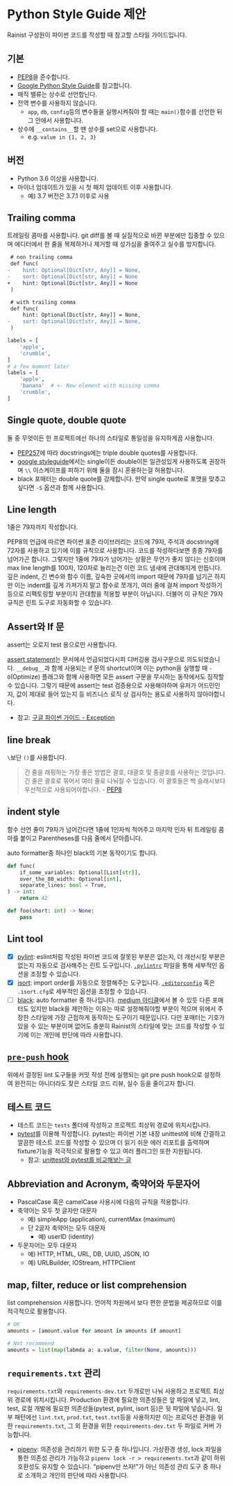 # Python Style Guide 제안

Rainist 구성원이 파이썬 코드를 작성할 때 참고할 스타일 가이드입니다.

## 기본

* [PEP8](https://www.python.org/dev/peps/pep-0008/)을 준수합니다.
* [Google Python Style Guide](https://google.github.io/styleguide/pyguide.html)를 참고합니다.
* 매직 밸류는 상수로 선언합닌다.
* 전역 변수를 사용하지 않습니다.
	* `app`, `db`, `config`등의 변수들을 실행시켜줘야 할 때는 `main()`함수를 선언한 뒤 그 안에서 사용합니다.
* 상수에 `__contains__`할 땐 상수를 set으로 사용합니다.
	* e.g. `value in {1, 2, 3}`

## 버전

* Python 3.6 이상을 사용합니다.
* 마이너 업데이트가 있을 시 첫 패치 업데이트 이후 사용합니다.
	* 예) 3.7 버전은 3.7.1 이후로 사용

## Trailing comma

트레일링 콤마를 사용합니다. git diff를 볼 때 실질적으로 바뀐 부분에만 집중할 수 있으며 에디터에서 한 줄을 복제하거나 제거할 때 성가심을 줄여주고 실수를 방지합니다.

```diff
 # non trailing comma
 def func(
-    hint: Optional[Dict[str, Any]] = None,
-    sort: Optional[Dict[str, Any]] = None
+    hint: Optional[Dict[str, Any]] = None
 )
```

```diff
 # with trailing comma
 def func(
     hint: Optional[Dict[str, Any]] = None,
-    sort: Optional[Dict[str, Any]] = None,
 )
```

```python
labels = [
    'apple',
    'crumble',
]
# a few moment later
labels = [
    'apple',
    'banana'  # <- New element with missing comma
    'crumble',
]
```

## Single quote, double quote

둘 중 무엇이든 한 프로젝트에선 하나의 스타일로 통일성을 유지하게끔 사용합니다.

* [PEP257](https://www.python.org/dev/peps/pep-0257/#what-is-a-docstring)에 따라 docstrings에는 triple double quotes를 사용합니다.
* [google styleguide](https://google.github.io/styleguide/pyguide.html#310-strings)에서는 single이든 double이든 일관성있게 사용하도록 권장하며 `\\` 이스케이프를 피하기 위해 둘을 잠시 혼용하는걸 허용합니다.
* black 포매터는 double quote를 강제합니다. 만약 single quote로 포맷을 맞추고 싶다면 `-S` 옵션과 함께 사용합니다.

## Line length

1줄은 79자까지 작성합니다.

PEP8의 언급에 따르면 파이썬 표준 라이브러리는 코드에 79자, 주석과 docstring에 72자를 사용하고 있기에 이를 규칙으로 사용합니다.
코드를 작성하다보면 종종 79자를 넘어가곤 합니다. 그렇지만 1줄에 79자가 넘어가는 상황은 무언가 좋지 않다는 신호이며 max line length를 100자, 120자로 늘리는건 이런 코드 냄새에 관대해지게 만듭니다. 깊은 indent, 긴 변수와 함수 이름, 깊숙한 곳에서의 import 때문에 79자를 넘기곤 하지만 이는 indent를 깊게 가져가지 말고 함수로 쪼개기, 여러 줄에 걸쳐 import 작성하기 등으로 리팩토링할 부분이지 관대함을 적용할 부분이 아닙니다. 더불어 이 규칙은 79자 규칙은 린트 도구로 자동화할 수 있습니다.

## Assert와 If 문

assert는 오로지 test 용으로만 사용합니다.

[assert statement](https://docs.python.org/3/reference/simple_stmts.html#the-assert-statement)는 문서에서 언급되었다시피 디버깅용 검사구문으로 의도되었습니다. `__debug__`과 함께 사용되는 if 문의 shortcut이며 이는 python을 실행할 때 `-O`(Optimize) 플래그와 함께 사용하면 모든 assert 구문을 무시하는 동작에서도 짐작할 수 있습니다. 그렇기 때문에 assert는 test 검증용으로 사용해야하며 유저가 어드민인지, 값이 제대로 들어 있는지 등 비즈니스 로직 상 검사하는 용도로 사용하지 않아야합니다.

* 참고: [구글 파이썬 가이드 - Exception](https://google.github.io/styleguide/pyguide.html#244-decision)

## line break

`\`보단 `()`를 사용합니다.

> 긴 줄을 래핑하는 가장 좋은 방법은 괄호, 대괄호 및 중괄호를 사용하는 것입니다. 긴 줄은 괄호로 묶어서 여러 줄로 나눠질 수 있습니다. 이 괄호들은 백 슬래시보다 우선적으로 사용되어야합니다. - [PEP8](https://www.python.org/dev/peps/pep-0008/#maximum-line-length)

## indent style

함수 선언 줄이 79자가 넘어간다면 1줄에 1인자씩 적어주고 마지막 인자 뒤 트레일링 콤마를 붙이고 Parentheses를 다음 줄에서 닫아줍니다.

auto formatter중 하나인 black의 기본 동작이기도 합니다.

```python
def func(
    if_some_variables: Optional[List[str]],
    over_the_80_width: Optional[int],
    separate_lines: bool = True,
) -> int:
    return 42

def foo(short: int) -> None:
    pass
```

## Lint tool

- [x] [pylint](https://www.pylint.org/): eslint처럼 작성된 파이썬 코드에 잘못된 부분은 없는지, 더 개선시킬 부분은 없는지 자동으로 검사해주는 린트 도구입니다. [`.pylintrc`](./.pylintrc) 파일을 통해 세부적인 옵션을 조정할 수 있습니다.
- [x] [isort](https://github.com/timothycrosley/isort): import order를 자동으로 정렬해주는 도구입니다. [`.editorconfig`](./.editorconfig) 혹은 `.isort.cfg`로 세부적인 옵션을 조정할 수 있습니다.
- [ ] [black](https://github.com/ambv/black): auto formatter 중 하나입니다. [medium 아티클](https://medium.com/3yourmind/auto-formatters-for-python-8925065f9505)에서 볼 수 있듯 다른 포매터도 있지만 black을 제안하는 이유는 따로 설정해줘야할 부분이 적으며 위에서 주장한 스타일에 가장 근접하게 동작하는 도구이기 때문입니다. 다만 포매터는 기호가 있을 수 있는 부분이며 없어도 충분히 Rainist의 스타일에 맞는 코드를 작성할 수 있기에 이는 개인에 판단에 따라 사용합니다.

## [`pre-push` hook](./bin/pre-push)

위에서 결정된 lint 도구들을 커밋 작성 전에 실행되는 git pre push hook으로 설정하여 완전히는 아니더라도 잦은 스타일 코드 리뷰, 실수 등을 줄이고자 합니다.

## 테스트 코드

* 테스트 코드는 `tests` 폴더에 작성하고 프로젝트 최상위 경로에 위치시킵니다.
* [pytest](https://docs.pytest.org/en/latest/)를 이용해 작성합니다. pytest는 파이썬 기본 내장 unittest에 비해 간결하고 깔끔한 테스트 코드를 작성할 수 있으며 더 읽기 쉬운 에러 리포트를 출력하며 fixture기능을 적극적으로 활용할 수 있고 여러 플러그인 또한 지원됩니다.
    * 참고: [unittest와 pytest를 비교해보는 글](https://blog.daftcode.pl/the-cleaning-hand-of-pytest-28f434f4b684)

## Abbreviation and Acronym, 축약어와 두문자어

* PascalCase 혹은 camelCase 사용시에 다음의 규칙을 적용합니다.
* 축약어는 모두 첫 글자만 대문자
	* 예) simpleApp (application), currentMax (maximum)
	* 단 2글자 축약어는 모두 대문자
		* 예) userID (identity)
* 두문자어는 모두 대문자
	* 예) HTTP, HTML, URL, DB, UUID, JSON, IO
	* 예) URLBuilder, IOStream, HTTPClient

## map, filter, reduce or list comprehension

list comprehension 사용합니다. 언어적 차원에서 보다 편한 문법을 제공하므로 이를 적극적으로 활용합니다.

```python
# OK
amounts = [amount.value for amount in amounts if amount]

# Not recommend
amounts = list(map(labmda a: a.value, filter(None, amounts)))
```

## `requirements.txt` 관리

`requirements.txt`와 `requirements-dev.txt` 두개로만 나눠 사용하고 프로젝트 최상위 경로에 위치시킵니다. Production 환경에 필요한 의존성들은 앞 파일에 넣고, lint, test, 로컬 개발에 필요한 의존성들(pytest, pylint, isort 등)은 뒷 파일에 넣습니다. 일부 패턴에선 `lint.txt`, `prod.txt`, `test.txt`등을 사용하지만 이는 프로덕션 환경을 위한 `requirements.txt`, 그 외 환경을 위한 `requirements-dev.txt` 두 파일로 커버 가능합니다.

* [pipenv](https://github.com/pypa/pipenv): 의존성을 관리하기 위한 도구 중 하나입니다. 가상환경 생성, lock 파일을 통한 의존성 관리가 가능하고 `pipenv lock -r > requirements.txt`과 같이 하위호환성도 유지할 수 있습니다. "pipenv만 쓰자!"가 아닌 의존성 관리 도구 중 하나로 소개하고 개인의 판단에 따라 사용합니다.
